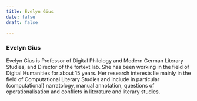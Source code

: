 ```yaml
---
title: Evelyn Gius
date: false
draft: false

---
```


### Evelyn Gius

Evelyn Gius is Professor of Digital Philology and Modern German Literary Studies, and Director of the fortext lab. She has been working in the field of Digital Humanities for about 15 years. Her research interests lie mainly in the field of Computational Literary Studies and include in particular (computational) narratology, manual annotation, questions of operationalisation and conflicts in literature and literary studies.



